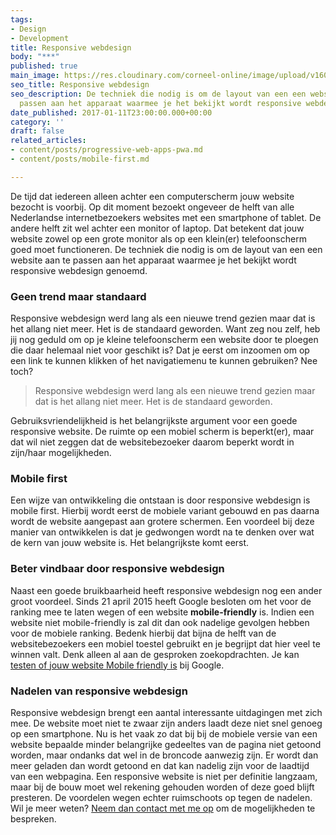 ```yaml
---
tags:
- Design
- Development
title: Responsive webdesign
body: "***"
published: true
main_image: https://res.cloudinary.com/corneel-online/image/upload/v1603361542/corneelonline/responsive-design_rtbzc4.jpg
seo_title: Responsive webdesign
seo_description: De techniek die nodig is om de layout van een een website aan te
  passen aan het apparaat waarmee je het bekijkt wordt responsive webdesign genoemd.
date_published: 2017-01-11T23:00:00.000+00:00
category: ''
draft: false
related_articles:
- content/posts/progressive-web-apps-pwa.md
- content/posts/mobile-first.md

---
```

De tijd dat iedereen alleen achter een computerscherm jouw website bezocht is voorbij. Op dit moment bezoekt ongeveer de helft van alle Nederlandse internetbezoekers websites met een smartphone of tablet. De andere helft zit wel achter een monitor of laptop. Dat betekent dat jouw website zowel op een grote monitor als op een klein(er) telefoonscherm goed moet functioneren. De techniek die nodig is om de layout van een een website aan te passen aan het apparaat waarmee je het bekijkt wordt responsive webdesign genoemd.

### Geen trend maar standaard

Responsive webdesign werd lang als een nieuwe trend gezien maar dat is het allang niet meer. Het is de standaard geworden. Want zeg nou zelf, heb jij nog geduld om op je kleine telefoonscherm een website door te ploegen die daar helemaal niet voor geschikt is? Dat je eerst om inzoomen om op een link te kunnen klikken of het navigatiemenu te kunnen gebruiken? Nee toch?

> Responsive webdesign werd lang als een nieuwe trend gezien maar dat is het allang niet meer. Het is de standaard geworden.

Gebruiksvriendelijkheid is het belangrijkste argument voor een goede responsive website. De ruimte op een mobiel scherm is beperkt(er), maar dat wil niet zeggen dat de websitebezoeker daarom beperkt wordt in zijn/haar mogelijkheden.

### Mobile first

Een wijze van ontwikkeling die ontstaan is door responsive webdesign is mobile first. Hierbij wordt eerst de mobiele variant gebouwd en pas daarna wordt de website aangepast aan grotere schermen. Een voordeel bij deze manier van ontwikkelen is dat je gedwongen wordt na te denken over wat de kern van jouw website is. Het belangrijkste komt eerst.

### Beter vindbaar door responsive webdesign

Naast een goede bruikbaarheid heeft responsive webdesign nog een ander groot voordeel. Sinds 21 april 2015 heeft Google besloten om het voor de ranking mee te laten wegen of een website **mobile-friendly** is. Indien een website niet mobile-friendly is zal dit dan ook nadelige gevolgen hebben voor de mobiele ranking. Bedenk hierbij dat bijna de helft van de websitebezoekers een mobiel toestel gebruikt en je begrijpt dat hier veel te winnen valt. Denk alleen al aan de gesproken zoekopdrachten. Je kan [testen of jouw website Mobile friendly is](https://search.google.com/search-console/mobile-friendly?hl=nl) bij Google.

### Nadelen van responsive webdesign

Responsive webdesign brengt een aantal interessante uitdagingen met zich mee. De website moet niet te zwaar zijn anders laadt deze niet snel genoeg op een smartphone. Nu is het vaak zo dat bij bij de mobiele versie van een website bepaalde minder belangrijke gedeeltes van de pagina niet getoond worden, maar ondanks dat wel in de broncode aanwezig zijn. Er wordt dan meer geladen dan wordt getoond en dat kan nadelig zijn voor de laadtijd van een webpagina. Een responsive website is niet per definitie langzaam, maar bij de bouw moet wel rekening gehouden worden of deze goed blijft presteren. De voordelen wegen echter ruimschoots op tegen de nadelen. Wil je meer weten? [Neem dan contact met me op](https://www.corneelonline.nl/contact/) om de mogelijkheden te bespreken.